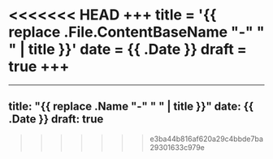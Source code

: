 <<<<<<< HEAD
+++
title = '{{ replace .File.ContentBaseName "-" " " | title }}'
date = {{ .Date }}
draft = true
+++
=======
---
title: "{{ replace .Name "-" " " | title }}"
date: {{ .Date }}
draft: true
---

>>>>>>> e3ba44b816af620a29c4bbde7ba29301633c979e
